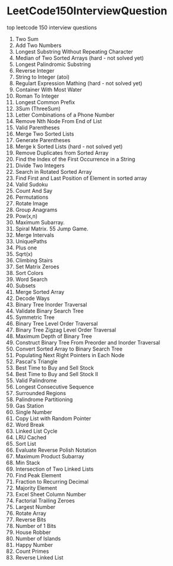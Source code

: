 # LeetCode150InterviewQuestion
top leetcode 150 interview questions
1. Two Sum
2. Add Two Numbers
3. Longest Substring Without Repeating Character
4. Median of Two Sorted Arrays (hard - not solved yet)
5. Longest Palindromic Substring
7. Reverse Integer
8. String to Integer (atoi)
10. Regulart Expression Mathing (hard - not solved yet)
11. Container With Most Water
13. Roman To Integer
14. Longest Common Prefix
15. 3Sum (ThreeSum)
17. Letter Combinations of a Phone Number
19. Remove Nth Node From End of List
20. Valid Parentheses
21. Merge Two Sorted Lists
22. Generate Parentheses
23. Merge k Sorted Lists (hard - not solved yet)
26. Remove Duplicates from Sorted Array
28. Find the Index of the First Occurrence in a String
29. Divide Two Integers
30. Search in Rotated Sorted Array
34. Find First and Last Position of Element in sorted array
36. Valid Sudoku
38. Count And Say
39. Permutations
48. Rotate Image
49. Group Anagrams
50. Pow(x,n)
51. Maximum Subarray.
54. Spiral Matrix.
55 Jump Game.
56. Merge Intervals
62. UniquePaths
66. Plus one
69. Sqrt(x)
70. Climbing Stairs
73. Set Matrix Zeroes
75. Sort Colors
79. Word Search
80. Subsets
81. Merge Sorted Array
82. Decode Ways
83. Binary Tree Inorder Traversal
84. Validate Binary Search Tree
85. Symmetric Tree
86. Binary Tree Level Order Traversal
87. Binary Tree Zigzag Level Order Traversal
88. Maximum Depth of Binary Tree
89. Construct Binary Tree From Preorder and Inorder Traversal
90. Convert Sorted Array to Binary Search Tree
91. Populating Next Right Pointers in Each Node
92. Pascal's Triangle
93. Best Time to Buy and Sell Stock
94. Best Time to Buy and Sell Stock II
95. Valid Palindrome
96. Longest Consecutive Sequence
97. Surrounded Regions
98. Palindrome Partitioning
99. Gas Station
100. Single Number
101. Copy List with Random Pointer
102. Word Break
103. Linked List Cycle
104. LRU Cached
105. Sort List
106. Evaluate Reverse Polish Notation
107. Maximum Product Subarray
108. Min Stack
109. Intersection of Two Linked Lists
110. Find Peak Element
111. Fraction to Recurring Decimal
112. Majority Element
113. Excel Sheet Column Number
114. Factorial Trailing Zeroes
115. Largest Number
116. Rotate Array
117. Reverse Bits
118. Number of 1 Bits
119. House Robber
120. Number of Islands
121. Happy Number
122. Count Primes
123. Reverse Linked List
